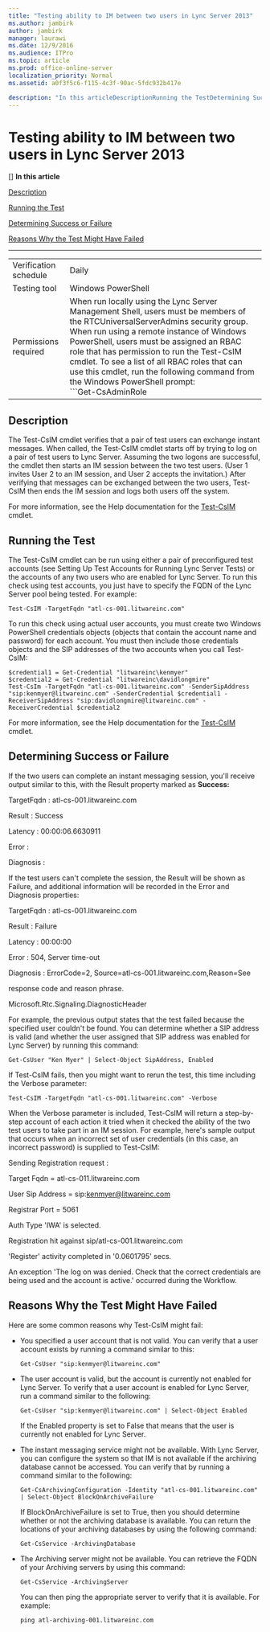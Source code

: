 ```yaml
---
title: "Testing ability to IM between two users in Lync Server 2013"
ms.author: jambirk
author: jambirk
manager: laurawi
ms.date: 12/9/2016
ms.audience: ITPro
ms.topic: article
ms.prod: office-online-server
localization_priority: Normal
ms.assetid: a0f3f5c6-f115-4c3f-90ac-5fdc932b417e

description: "In this articleDescriptionRunning the TestDetermining Success or FailureReasons Why the Test Might Have Failed"
---
```


# Testing ability to IM between two users in Lync Server 2013
[]
 **In this article**
  
[Description](#sectionSection0)
  
[Running the Test](#sectionSection1)
  
[Determining Success or Failure](#sectionSection2)
  
[Reasons Why the Test Might Have Failed](#sectionSection3)
  
****

|||
|:-----|:-----|
|Verification schedule  <br/> |Daily  <br/> |
|Testing tool  <br/> |Windows PowerShell  <br/> |
|Permissions required  <br/> |When run locally using the Lync Server Management Shell, users must be members of the RTCUniversalServerAdmins security group.  <br/> When run using a remote instance of Windows PowerShell, users must be assigned an RBAC role that has permission to run the Test-CsIM cmdlet. To see a list of all RBAC roles that can use this cmdlet, run the following command from the Windows PowerShell prompt:  <br/> ```Get-CsAdminRole | Where-Object {$_.Cmdlets -match "Test-CsIM"}```|
   
## Description
<a name="sectionSection0"> </a>

The Test-CsIM cmdlet verifies that a pair of test users can exchange instant messages. When called, the Test-CsIM cmdlet starts off by trying to log on a pair of test users to Lync Server. Assuming the two logons are successful, the cmdlet then starts an IM session between the two test users. (User 1 invites User 2 to an IM session, and User 2 accepts the invitation.) After verifying that messages can be exchanged between the two users, Test-CsIM then ends the IM session and logs both users off the system.
  
For more information, see the Help documentation for the [Test-CsIM](test-csim.md) cmdlet. 
  
## Running the Test
<a name="sectionSection1"> </a>

The Test-CsIM cmdlet can be run using either a pair of preconfigured test accounts (see Setting Up Test Accounts for Running Lync Server Tests) or the accounts of any two users who are enabled for Lync Server. To run this check using test accounts, you just have to specify the FQDN of the Lync Server pool being tested. For example: 
  
```
Test-CsIM -TargetFqdn "atl-cs-001.litwareinc.com"
```

To run this check using actual user accounts, you must create two Windows PowerShell credentials objects (objects that contain the account name and password) for each account. You must then include those credentials objects and the SIP addresses of the two accounts when you call Test-CsIM:
  
```
$credential1 = Get-Credential "litwareinc\kenmyer"
$credential2 = Get-Credential "litwareinc\davidlongmire"
Test-CsIm -TargetFqdn "atl-cs-001.litwareinc.com" -SenderSipAddress "sip:kenmyer@litwareinc.com" -SenderCredential $credential1 -ReceiverSipAddress "sip:davidlongmire@litwareinc.com" -ReceiverCredential $credential2
```

For more information, see the Help documentation for the [Test-CsIM](https://technet.microsoft.com/en-us/library/gg425802%28v=ocs.14%29.aspx) cmdlet. 
  
## Determining Success or Failure
<a name="sectionSection2"> </a>

If the two users can complete an instant messaging session, you'll receive output similar to this, with the Result property marked as **Success:**
  
TargetFqdn : atl-cs-001.litwareinc.com
  
Result : Success
  
Latency : 00:00:06.6630911
  
Error :
  
Diagnosis :
  
If the test users can't complete the session, the Result will be shown as Failure, and additional information will be recorded in the Error and Diagnosis properties:
  
TargetFqdn : atl-cs-001.litwareinc.com
  
Result : Failure
  
Latency : 00:00:00
  
Error : 504, Server time-out
  
Diagnosis : ErrorCode=2, Source=atl-cs-001.litwareinc.com,Reason=See
  
 response code and reason phrase. 
  
 Microsoft.Rtc.Signaling.DiagnosticHeader 
  
For example, the previous output states that the test failed because the specified user couldn't be found. You can determine whether a SIP address is valid (and whether the user assigned that SIP address was enabled for Lync Server) by running this command:
  
```
Get-CsUser "Ken Myer" | Select-Object SipAddress, Enabled
```

If Test-CsIM fails, then you might want to rerun the test, this time including the Verbose parameter:
  
```
Test-CsIM -TargetFqdn "atl-cs-001.litwareinc.com" -Verbose
```

When the Verbose parameter is included, Test-CsIM will return a step-by-step account of each action it tried when it checked the ability of the two test users to take part in an IM session. For example, here's sample output that occurs when an incorrect set of user credentials (in this case, an incorrect password) is supplied to Test-CsIM:
  
Sending Registration request :
  
 Target Fqdn = atl-cs-011.litwareinc.com 
  
 User Sip Address = sip:kenmyer@litwareinc.com 
  
 Registrar Port = 5061 
  
Auth Type 'IWA' is selected.
  
Registration hit against sip/atl-cs-001.litwareinc.com
  
'Register' activity completed in '0.0601795' secs.
  
An exception 'The log on was denied. Check that the correct credentials are being used and the account is active.' occurred during the Workflow.
  
## Reasons Why the Test Might Have Failed
<a name="sectionSection3"> </a>

Here are some common reasons why Test-CsIM might fail:
  
- You specified a user account that is not valid. You can verify that a user account exists by running a command similar to this: 
    
  ```
  Get-CsUser "sip:kenmyer@litwareinc.com"
  ```

- The user account is valid, but the account is currently not enabled for Lync Server. To verify that a user account is enabled for Lync Server, run a command similar to the following: 
    
  ```
  Get-CsUser "sip:kenmyer@litwareinc.com" | Select-Object Enabled
  ```

    If the Enabled property is set to False that means that the user is currently not enabled for Lync Server.
    
- The instant messaging service might not be available. With Lync Server, you can configure the system so that IM is not available if the archiving database cannot be accessed. You can verify that by running a command similar to the following: 
    
  ```
  Get-CsArchivingConfiguration -Identity "atl-cs-001.litwareinc.com" | Select-Object BlockOnArchiveFailure
  ```

    If BlockOnArchiveFailure is set to True, then you should determine whether or not the archiving database is available. You can return the locations of your archiving databases by using the following command: 
    
  ```
  Get-CsService -ArchivingDatabase
  ```

- The Archiving server might not be available. You can retrieve the FQDN of your Archiving servers by using this command: 
    
  ```
  Get-CsService -ArchivingServer
  
  ```

    You can then ping the appropriate server to verify that it is available. For example: 
    
  ```
  ping atl-archiving-001.litwareinc.com
  ```

